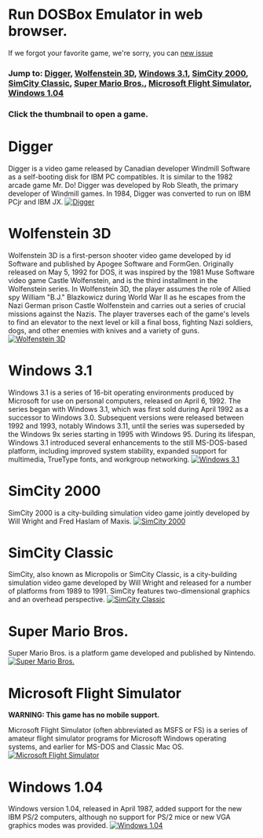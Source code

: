 # Run DOSBox Emulator in web browser.
If we forgot your favorite game, we're sorry, you can [new issue](https://github.com/OverdueWeevil2-Org/DOSBox-Emulator/issues/new?assignees=&labels=&template=game-request.md&title=%5BGame+request%5D)
### Jump to: [Digger](#digger), [Wolfenstein 3D](#wolfenstein-3d), [Windows 3.1](#windows-31), [SimCity 2000](#simcity-2000), [SimCity Classic](#simcity-classic), [Super Mario Bros.](#super-mario-bros), [Microsoft Flight Simulator](#microsoft-flight-simulator), [Windows 1.04](#windows-104)
### Click the thumbnail to open a game.
# Digger
Digger is a video game released by Canadian developer Windmill Software as a self-booting disk for IBM PC compatibles. It is similar to the 1982 arcade game Mr. Do! Digger was developed by Rob Sleath, the primary developer of Windmill games. In 1984, Digger was converted to run on IBM PCjr and IBM JX.
[![Digger](images/Digger.webp)](play.html?game=games%2Fdigger-v3.jsdos)
# Wolfenstein 3D
Wolfenstein 3D is a first-person shooter video game developed by id Software and published by Apogee Software and FormGen. Originally released on May 5, 1992 for DOS, it was inspired by the 1981 Muse Software video game Castle Wolfenstein, and is the third installment in the Wolfenstein series. In Wolfenstein 3D, the player assumes the role of Allied spy William "B.J." Blazkowicz during World War II as he escapes from the Nazi German prison Castle Wolfenstein and carries out a series of crucial missions against the Nazis. The player traverses each of the game's levels to find an elevator to the next level or kill a final boss, fighting Nazi soldiers, dogs, and other enemies with knives and a variety of guns.
[![Wolfenstein 3D](images/Wolf3D.webp)](play.html?game=games%2Fwolf14ms.jsdos)
# Windows 3.1
Windows 3.1 is a series of 16-bit operating environments produced by Microsoft for use on personal computers, released on April 6, 1992. The series began with Windows 3.1, which was first sold during April 1992 as a successor to Windows 3.0. Subsequent versions were released between 1992 and 1993, notably Windows 3.11, until the series was superseded by the Windows 9x series starting in 1995 with Windows 95. During its lifespan, Windows 3.1 introduced several enhancements to the still MS-DOS-based platform, including improved system stability, expanded support for multimedia, TrueType fonts, and workgroup networking.
[![Windows 3.1](images/Win31.webp)](play.html?game=games%2FWindows31.jsdos)
# SimCity 2000
SimCity 2000 is a city-building simulation video game jointly developed by Will Wright and Fred Haslam of Maxis.
[![SimCity 2000](images/SimCity2000.webp)](play.html?game=games%2FSimCity2000.jsdos)
# SimCity Classic
SimCity, also known as Micropolis or SimCity Classic, is a city-building simulation video game developed by Will Wright and released for a number of platforms from 1989 to 1991. SimCity features two-dimensional graphics and an overhead perspective.
[![SimCity Classic](images/SimCity.webp)](play.html?game=games%2FSimCity.jsdos)
# Super Mario Bros.
Super Mario Bros. is a platform game developed and published by Nintendo.
[![Super Mario Bros.](images/SuperMarioBros.webp)](play.html?game=games%2FSuperMarioBros.jsdos)
# Microsoft Flight Simulator
**WARNING: This game has no mobile support.**

Microsoft Flight Simulator (often abbreviated as MSFS or FS) is a series of amateur flight simulator programs for Microsoft Windows operating systems, and earlier for MS-DOS and Classic Mac OS.
[![Microsoft Flight Simulator](images/MSFS.webp)](play.html?game=games%2FMicrosoftFlightSimulator.jsdos)
# Windows 1.04
Windows version 1.04, released in April 1987, added support for the new IBM PS/2 computers, although no support for PS/2 mice or new VGA graphics modes was provided.
[![Windows 1.04](images/Windows_1.04.webp)](play.html?game=games%2FWindows103.jsdos)
